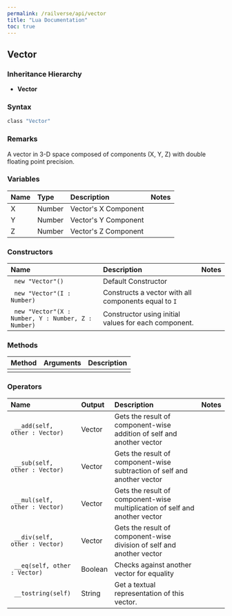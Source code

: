```yaml
---
permalink: /railverse/api/vector
title: "Lua Documentation"
toc: true
---
```


## Vector

### Inheritance Hierarchy
- **Vector**

### Syntax
```lua
class "Vector"
```

### Remarks
A vector in 3-D space composed of components (X, Y, Z) with double floating point precision.

### Variables
| Name | Type | Description | Notes |
|:-----|:-----|:------------|:------|
| X | Number | Vector's X Component |  
| Y | Number | Vector's Y Component | 
| Z | Number | Vector's Z Component | 

### Constructors

| Name | Description | Notes |
|:-----|:------------|:------|
| ``` new "Vector"()``` | Default Constructor |  
| ``` new "Vector"(I : Number)``` | Constructs a vector with all components equal to ``I`` | 
| ``` new "Vector"(X : Number, Y : Number, Z : Number)``` | Constructor using initial values for each component. | 

### Methods

| Method | Arguments | Description |
|:-------|:----------|:------------|
|  | | |

### Operators

| Name | Output | Description | Notes |
|:-----|:-------|:------------|:------|
| ``` __add(self, other : Vector)``` | Vector |Gets the result of component-wise addition of self and another vector |  
| ``` __sub(self, other : Vector)``` | Vector |Gets the result of component-wise subtraction of self and another vector | 
| ``` __mul(self, other : Vector)``` | Vector |Gets the result of component-wise multiplication of self and another vector | 
| ``` __div(self, other : Vector)``` | Vector |Gets the result of component-wise division of self and another vector | 
| ``` __eq(self, other : Vector)``` | Boolean | Checks against another vector for equality | 
| ``` __tostring(self)``` | String | Get a textual representation of this vector. |